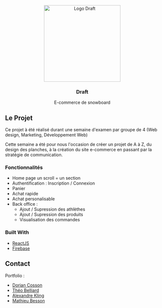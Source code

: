 <br />
<p align="center">
    <a href="https://draft-snowboard.netlify.app/">
        <img src="https://draft-snowboard.netlify.app/logo-dark.svg" alt="Logo Draft" width="250">
    </a>
    <h3 align="center">Draft</h3>
    <p align="center">
    E-commerce de snowboard
    </p>
</p>

<!-- ABOUT THE PROJECT -->
## Le Projet

Ce projet à été réalisé durant une semaine d'examen par groupe de 4 (Web design, Marketing, Développement Web)

Cette semaine a été pour nous l'occasion de créer un projet de A à Z, du design des planches, à la création du site e-commerce en passant par la stratégie de communication.


### Fonctionnalités 

- Home page un scroll = un section
- Authentification : Inscription / Connexion
- Panier
- Achat rapide
- Achat personalisable
- Back office : 
    - Ajout / Supression des athlèthes 
    - Ajout / Supression des produits 
    - Visualisation des commandes 


### Built With

* [ReactJS](https://fr.reactjs.org/)
* [Firebase](https://firebase.google.com/)

<!-- CONTACT -->
## Contact

Portfolio : 

* [Dorian Cosson](https://dorian-cosson.fr/)
* [Théo Belliard](https://theobelliard.fr/)
* [Alexandre Kling](https://alexandrekling.fr/)
* [Mathieu Besson](https://mathieu-besson.netlify.app/)
